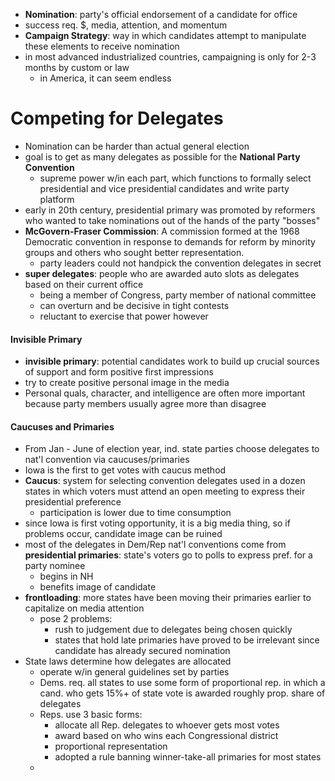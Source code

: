 - **Nomination**: party's official endorsement of a candidate for office
- success req. $, media, attention, and momentum
- **Campaign Strategy**: way in which candidates attempt to manipulate these elements to receive nomination
- in most advanced industrialized countries, campaigning is only for 2-3 months by custom or law
	- in America, it can seem endless
# Competing for Delegates
- Nomination can be harder than actual general election
- goal is to get as many delegates as possible for the **National Party Convention**
	- supreme power w/in each part, which functions to formally select presidential and vice presidential candidates and write party platform
- early in 20th century, presidential primary was promoted by reformers who wanted to take nominations out of the hands of the party "bosses"
- **McGovern-Fraser Commission**: A commission formed at the 1968 Democratic convention in response to demands for reform by minority groups and others who sought better representation.
	- party leaders could not handpick the convention delegates in secret
- **super delegates**: people who are awarded auto slots as delegates based on their current office
	- being a member of Congress, party member of national committee
	- can overturn and be decisive in tight contests
	- reluctant to exercise that power however
#### Invisible Primary
- **invisible primary**: potential candidates work to build up crucial sources of support and form positive first impressions
-  try to create positive personal image in the media
- Personal quals, character, and intelligence are often more important because party members usually agree more than disagree
#### Caucuses and Primaries
- From Jan - June of election year, ind. state parties choose delegates to nat'l convention via caucuses/primaries
- Iowa is the first to get votes with caucus method
- **Caucus**: system for selecting convention delegates used in a dozen states in which voters must attend an open meeting to express their presidential preference
	- participation is lower due to time consumption
- since Iowa is first voting opportunity, it is a big media thing, so if problems occur, candidate image can be ruined
- most of the delegates in Dem/Rep nat'l conventions come from **presidential primaries**: state's voters go to polls to express pref. for a party nominee
	- begins in NH
	- benefits image of candidate
- **frontloading**: more states have been moving their primaries earlier to capitalize on media attention
	- pose 2 problems: 
		- rush to judgement due to delegates being chosen quickly
		- states that hold late primaries have proved to be irrelevant since candidate has already secured nomination
- State laws determine how delegates are allocated
	- operate w/in general guidelines set by parties
	- Dems. req. all states to use some form of proportional rep. in which a cand. who gets 15%+ of state vote is awarded roughly prop. share of delegates
	- Reps. use 3 basic forms:
		- allocate all Rep. delegates to whoever gets most votes
		- award based on who wins each Congressional district
		- proportional representation
		- adopted a rule banning winner-take-all primaries for most states
	- 